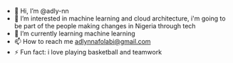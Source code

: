 - 👋 Hi, I’m @adly-nn
- 👀 I’m interested in machine learning and cloud architecture, i'm going to be part of the people making changes in Nigeria through tech
- 🌱 I’m currently learning machine learning
- 📫 How to reach me adlynnafolabi@gmail.com
- ⚡ Fun fact: i love playing basketball and teamwork

<!---
adly-nn/adly-nn is a ✨ special ✨ repository because its `README.md` (this file) appears on your GitHub profile.
You can click the Preview link to take a look at your changes.
--->
